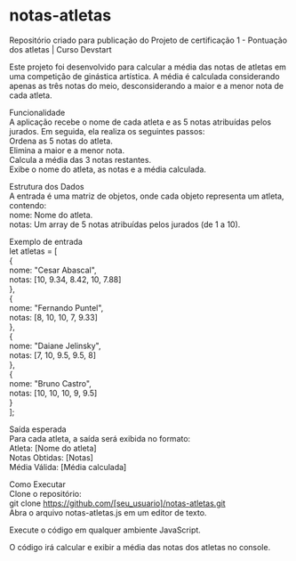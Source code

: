 # notas-atletas
Repositório criado para publicação do Projeto de certificação 1 - Pontuação dos atletas | Curso Devstart

Este projeto foi desenvolvido para calcular a média das notas de atletas em uma competição de ginástica artística. A média é calculada considerando apenas as três notas do meio, desconsiderando a maior e a menor nota de cada atleta.

Funcionalidade  
A aplicação recebe o nome de cada atleta e as 5 notas atribuídas pelos jurados. Em seguida, ela realiza os seguintes passos:  
Ordena as 5 notas do atleta.  
Elimina a maior e a menor nota.  
Calcula a média das 3 notas restantes.  
Exibe o nome do atleta, as notas e a média calculada.

Estrutura dos Dados  
A entrada é uma matriz de objetos, onde cada objeto representa um atleta, contendo:  
nome: Nome do atleta.  
notas: Um array de 5 notas atribuídas pelos jurados (de 1 a 10).

Exemplo de entrada  
let atletas = [  
    {  
        nome: "Cesar Abascal",  
        notas: [10, 9.34, 8.42, 10, 7.88]  
    },  
    {  
        nome: "Fernando Puntel",  
        notas:  [8, 10, 10, 7, 9.33]  
    },  
    {  
        nome: "Daiane Jelinsky",  
        notas: [7, 10, 9.5, 9.5, 8]  
    },  
    {  
        nome: "Bruno Castro",  
        notas: [10, 10, 10, 9, 9.5]  
    }  
];  

Saída esperada  
Para cada atleta, a saída será exibida no formato:  
Atleta: [Nome do atleta]  
Notas Obtidas: [Notas]  
Média Válida: [Média calculada]  

Como Executar  
Clone o repositório:  
git clone https://github.com/[seu_usuario]/notas-atletas.git  
Abra o arquivo notas-atletas.js em um editor de texto.

Execute o código em qualquer ambiente JavaScript.

O código irá calcular e exibir a média das notas dos atletas no console.
